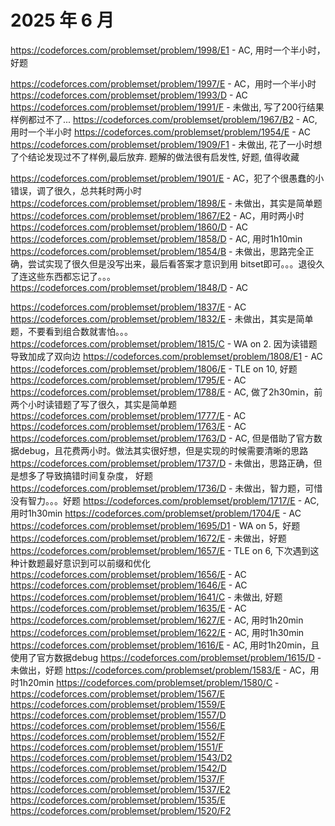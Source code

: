 # 2025 年 6 月

https://codeforces.com/problemset/problem/1998/E1 - AC, 用时一个半小时，好题
<!-- bonus https://codeforces.com/problemset/problem/1998/E2 - AC -->
https://codeforces.com/problemset/problem/1997/E - AC，用时一个半小时
https://codeforces.com/problemset/problem/1993/D - AC
https://codeforces.com/problemset/problem/1991/F - 未做出, 写了200行结果样例都过不了...
https://codeforces.com/problemset/problem/1967/B2 - AC, 用时一个半小时
https://codeforces.com/problemset/problem/1954/E - AC
https://codeforces.com/problemset/problem/1909/F1 - 未做出, 花了一小时想了个结论发现过不了样例,最后放弃. 题解的做法很有启发性, 好题, 值得收藏
<!-- bonus https://codeforces.com/contest/1909/problem/F2 - AC -->
https://codeforces.com/problemset/problem/1901/E - AC，犯了个很愚蠢的小错误，调了很久，总共耗时两小时
https://codeforces.com/problemset/problem/1898/E - 未做出，其实是简单题
https://codeforces.com/problemset/problem/1867/E2 - AC，用时两小时
https://codeforces.com/problemset/problem/1860/D - AC
https://codeforces.com/problemset/problem/1858/D - AC, 用时1h10min
https://codeforces.com/problemset/problem/1854/B - 未做出，思路完全正确，尝试实现了很久但是没写出来，最后看答案才意识到用 bitset即可。。。退役久了连这些东西都忘记了。。。
https://codeforces.com/problemset/problem/1848/D - AC
<!-- https://codeforces.com/contest/2101/problem/C - 【virtual contest】未做出 -->
https://codeforces.com/problemset/problem/1837/E - AC 
https://codeforces.com/problemset/problem/1832/E - 未做出，其实是简单题，不要看到组合数就害怕。。。
https://codeforces.com/problemset/problem/1815/C - WA on 2. 因为读错题导致加成了双向边
https://codeforces.com/problemset/problem/1808/E1 - AC
https://codeforces.com/problemset/problem/1806/E - TLE on 10, 好题
https://codeforces.com/problemset/problem/1795/E - AC
https://codeforces.com/problemset/problem/1788/E - AC, 做了2h30min，前两个小时读错题了写了很久，其实是简单题
https://codeforces.com/problemset/problem/1777/E - AC
https://codeforces.com/problemset/problem/1763/E - AC
https://codeforces.com/problemset/problem/1763/D - AC, 但是借助了官方数据debug，且花费两小时。做法其实很好想，但是实现的时候需要清晰的思路
https://codeforces.com/problemset/problem/1737/D - 未做出，思路正确，但是想多了导致搞错时间复杂度， 好题
https://codeforces.com/problemset/problem/1736/D - 未做出，智力题，可惜没有智力。。。好题
https://codeforces.com/problemset/problem/1717/E - AC, 用时1h30min
https://codeforces.com/problemset/problem/1704/E - AC
https://codeforces.com/problemset/problem/1695/D1 - WA on 5，好题
https://codeforces.com/problemset/problem/1672/E - 未做出，好题
https://codeforces.com/problemset/problem/1657/E - TLE on 6, 下次遇到这种计数题最好意识到可以前缀和优化
https://codeforces.com/problemset/problem/1656/E - AC
https://codeforces.com/problemset/problem/1646/E - AC
https://codeforces.com/problemset/problem/1641/C - 未做出, 好题
https://codeforces.com/problemset/problem/1635/E - AC
https://codeforces.com/problemset/problem/1627/E - AC, 用时1h20min
https://codeforces.com/problemset/problem/1622/E - AC, 用时1h30min
https://codeforces.com/problemset/problem/1616/E - AC, 用时1h20min，且使用了官方数据debug
https://codeforces.com/problemset/problem/1615/D - 未做出，好题
https://codeforces.com/problemset/problem/1583/E - AC，用时1h20min
https://codeforces.com/problemset/problem/1580/C - 
https://codeforces.com/problemset/problem/1567/E
https://codeforces.com/problemset/problem/1559/E
https://codeforces.com/problemset/problem/1557/D
https://codeforces.com/problemset/problem/1556/E
https://codeforces.com/problemset/problem/1552/F
https://codeforces.com/problemset/problem/1551/F
https://codeforces.com/problemset/problem/1543/D2
https://codeforces.com/problemset/problem/1542/D
https://codeforces.com/problemset/problem/1537/F
https://codeforces.com/problemset/problem/1537/E2
https://codeforces.com/problemset/problem/1535/E
https://codeforces.com/problemset/problem/1520/F2
